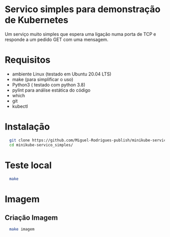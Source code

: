 # Servico simples para demonstração  de Kubernetes

Um serviço muito simples que espera uma ligação numa porta de TCP e responde a um pedido GET com uma mensagem.
# Requisitos

* ambiente Linux (testado em Ubuntu 20.04 LTS)
* make  (para simplificar o uso)
* Python3 ( testado com python 3.8)
* pylint para análise estática do código
* which
* git
* kubectl

# Instalação
```bash
  git clone https://github.com/Miguel-Rodrigues-publish/minikube-servico_simples.git
  cd minikube-servico_simples/
```


# Teste local

```bash
  make
```


# Imagem

## Criação Imagem
```bash
  make imagem
```
